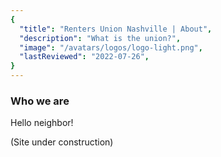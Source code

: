 ```yaml
---
{
  "title": "Renters Union Nashville | About",
  "description": "What is the union?",
  "image": "/avatars/logos/logo-light.png",
  "lastReviewed": "2022-07-26",
}
---
```


### Who we are

Hello neighbor!

(Site under construction)